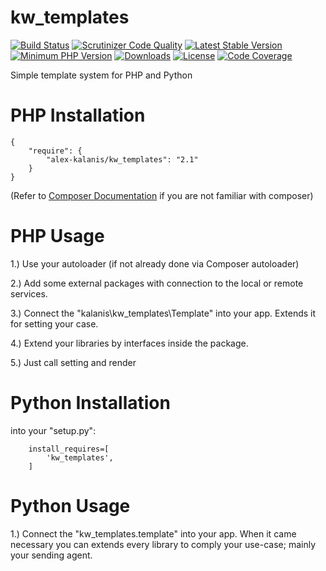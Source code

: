 # kw_templates

[![Build Status](https://app.travis-ci.com/alex-kalanis/kw_templates.svg?branch=master)](https://app.travis-ci.com/github/alex-kalanis/kw_templates)
[![Scrutinizer Code Quality](https://scrutinizer-ci.com/g/alex-kalanis/kw_templates/badges/quality-score.png?b=master)](https://scrutinizer-ci.com/g/alex-kalanis/kw_templates/?branch=master)
[![Latest Stable Version](https://poser.pugx.org/alex-kalanis/kw_templates/v/stable.svg?v=1)](https://packagist.org/packages/alex-kalanis/kw_templates)
[![Minimum PHP Version](https://img.shields.io/badge/php-%3E%3D%207.3-8892BF.svg)](https://php.net/)
[![Downloads](https://img.shields.io/packagist/dt/alex-kalanis/kw_templates.svg?v1)](https://packagist.org/packages/alex-kalanis/kw_templates)
[![License](https://poser.pugx.org/alex-kalanis/kw_templates/license.svg?v=1)](https://packagist.org/packages/alex-kalanis/kw_templates)
[![Code Coverage](https://scrutinizer-ci.com/g/alex-kalanis/kw_templates/badges/coverage.png?b=master&v=1)](https://scrutinizer-ci.com/g/alex-kalanis/kw_templates/?branch=master)

Simple template system for PHP and Python 

# PHP Installation

```
{
    "require": {
        "alex-kalanis/kw_templates": "2.1"
    }
}
```

(Refer to [Composer Documentation](https://github.com/composer/composer/blob/master/doc/00-intro.md#introduction) if you are not
familiar with composer)


# PHP Usage

1.) Use your autoloader (if not already done via Composer autoloader)

2.) Add some external packages with connection to the local or remote services.

3.) Connect the "kalanis\kw_templates\Template" into your app. Extends it for setting your case.

4.) Extend your libraries by interfaces inside the package.

5.) Just call setting and render

# Python Installation

into your "setup.py":

```
    install_requires=[
        'kw_templates',
    ]
```

# Python Usage

1.) Connect the "kw_templates.template" into your app. When it came necessary
you can extends every library to comply your use-case; mainly your sending agent.
